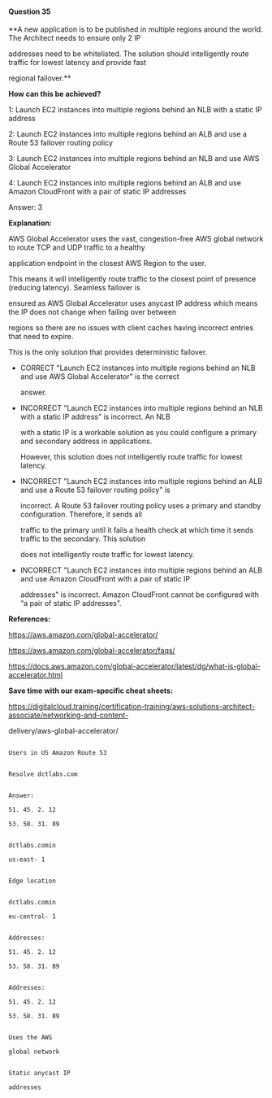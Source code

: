#### Question  35


**A new application is to be published in multiple regions around the world. The Architect needs to ensure only 2 IP

addresses need to be whitelisted. The solution should intelligently route traffic for lowest latency and provide fast

regional failover.**


**How can this be achieved?**


1: Launch EC2 instances into multiple regions behind an NLB with a static IP address


2: Launch EC2 instances into multiple regions behind an ALB and use a Route 53 failover routing policy


3: Launch EC2 instances into multiple regions behind an NLB and use AWS Global Accelerator


4: Launch EC2 instances into multiple regions behind an ALB and use Amazon CloudFront with a pair of static IP addresses


Answer: 3


**Explanation:**


AWS Global Accelerator uses the vast, congestion-free AWS global network to route TCP and UDP traffic to a healthy

application endpoint in the closest AWS Region to the user.


This means it will intelligently route traffic to the closest point of presence (reducing latency). Seamless failover is

ensured as AWS Global Accelerator uses anycast IP address which means the IP does not change when failing over between

regions so there are no issues with client caches having incorrect entries that need to expire.


This is the only solution that provides deterministic failover.


- CORRECT "Launch EC2 instances into multiple regions behind an NLB and use AWS Global Accelerator" is the correct

  answer.


- INCORRECT "Launch EC2 instances into multiple regions behind an NLB with a static IP address" is incorrect. An NLB

  with a static IP is a workable solution as you could configure a primary and secondary address in applications.

  However, this solution does not intelligently route traffic for lowest latency.


- INCORRECT "Launch EC2 instances into multiple regions behind an ALB and use a Route 53 failover routing policy" is

  incorrect. A Route 53 failover routing policy uses a primary and standby configuration. Therefore, it sends all

  traffic to the primary until it fails a health check at which time it sends traffic to the secondary. This solution

  does not intelligently route traffic for lowest latency.


- INCORRECT "Launch EC2 instances into multiple regions behind an ALB and use Amazon CloudFront with a pair of static IP

  addresses" is incorrect. Amazon CloudFront cannot be configured with “a pair of static IP addresses”.


**References:**


https://aws.amazon.com/global-accelerator/


https://aws.amazon.com/global-accelerator/faqs/


https://docs.aws.amazon.com/global-accelerator/latest/dg/what-is-global-accelerator.html


**Save time with our exam-specific cheat sheets:**


https://digitalcloud.training/certification-training/aws-solutions-architect-associate/networking-and-content-

delivery/aws-global-accelerator/


```

Users in US Amazon Route 53

```


```

Resolve dctlabs.com

```


```

Answer:

51. 45. 2. 12

53. 58. 31. 89

```


```

dctlabs.comin

us-east- 1

```


```

Edge location

```


```

dctlabs.comin

eu-central- 1

```


```

Addresses:

51. 45. 2. 12

53. 58. 31. 89

```


```

Addresses:

51. 45. 2. 12

53. 58. 31. 89

```


```

Uses the AWS

global network

```


```

Static anycast IP

addresses

```

